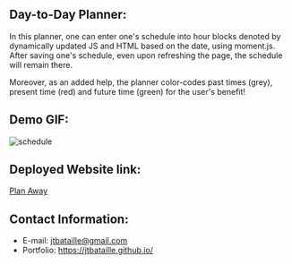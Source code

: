 ## Day-to-Day Planner:

In this planner, one can enter one's schedule into hour blocks denoted by dynamically updated JS and HTML based on the date, using moment.js. After saving one's schedule, even upon refreshing the page, the schedule will remain there.

Moreover, as an added help, the planner color-codes past times (grey), present time (red) and future time (green) for the user's benefit!

## Demo GIF:
![schedule](https://user-images.githubusercontent.com/65187093/88464354-fdab7300-ce87-11ea-92f1-ff7303694ae2.gif)

## Deployed Website link:
[Plan Away](https://jtbataille.github.io/Day-to-Day-Planner/)

## Contact Information:
* E-mail: jtbataille@gmail.com
* Portfolio: https://jtbataille.github.io/

